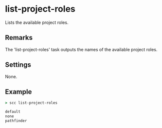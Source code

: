 list-project-roles
==================
Lists the available project roles.

Remarks
-------
The 'list-project-roles' task outputs the names of the available project roles.

Settings
--------
None.

Example
-------
```cmd
> scc list-project-roles

default
none
pathfinder
```
